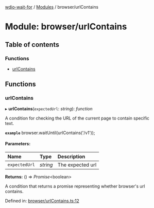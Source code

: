 [wdio-wait-for](../README.md) / [Modules](../modules.md) / browser/urlContains

# Module: browser/urlContains

## Table of contents

### Functions

- [urlContains](browser_urlcontains.md#urlcontains)

## Functions

### urlContains

▸ **urlContains**(`expectedUrl`: *string*): *function*

A condition for checking the URL of the current page to contain specific text.

**`example`** 
browser.waitUntil(urlContains('/v1'));

#### Parameters:

| Name | Type | Description |
| :------ | :------ | :------ |
| `expectedUrl` | *string* | The expected url |

**Returns:** () => *Promise*<boolean\>

A condition that returns a promise
    representing whether browser's url contains.

Defined in: [browser/urlContains.ts:12](https://github.com/elaichenkov/wdio-wait-for/blob/074de0f/src/browser/urlContains.ts#L12)
